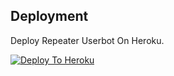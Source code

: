 <h2>Deployment</h2>
<p title="Deployment"> Deploy Repeater Userbot On Heroku.</p>



<a href="https://www.heroku.com/deploy?template=https://github.com/Shank1nine98/Repeater">
  <img src="https://www.herokucdn.com/deploy/button.svg" alt="Deploy To Heroku">
</a>
